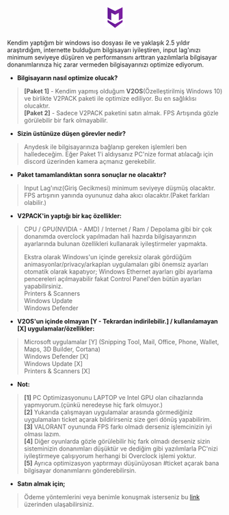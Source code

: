 # <h1 align="center"> ![suwi](https://github.com/adam-p/markdown-here/raw/master/src/common/images/icon48.png "V2OS Logo")</h1>

Kendim yaptığım bir windows iso dosyası ile ve yaklaşık 2.5 yıldır araştırdığım, internette bulduğum bilgisayarı iyileştiren, input lag'ınızı minimum seviyeye düşüren ve performansını arttıran yazılımlarla bilgisayar donanımlarınıza hiç zarar vermeden bilgisayarınızı optimize ediyorum.

* **Bilgisayarın nasıl optimize olucak?**

> **[Paket 1]** - Kendim yapmış olduğum **V2OS**(Özelleştirilmiş Windows 10) ve birlikte V2PACK paketi ile optimize ediliyor. Bu en sağlıklısı olucaktır.<br>
**[Paket 2]** - Sadece V2PACK paketini satın almak. FPS Artışında gözle görülebilir bir fark olmayabilir.

* **Sizin üstünüze düşen görevler nedir?**

> Anydesk ile bilgisayarınıza bağlanıp gereken işlemleri ben halledeceğim. Eğer Paket 1'i aldıysanız PC'nize format atılacağı için discord üzerinden kamera açmanız gerekebilir.

* **Paket tamamlandıktan sonra sonuçlar ne olacaktır?**

> Input Lag'ınız(Giriş Gecikmesi) minimum seviyeye düşmüş olacaktır.
FPS artışının yanında oyununuz daha akıcı olacaktır.(Paket farkları olabilir.)

* **V2PACK'in yaptığı bir kaç özellikler:**

> CPU / GPU(NVIDIA - AMD) / Internet / Ram / Depolama gibi bir çok donanımda overclock yapılmadan hali hazırda bilgisayarınızın ayarlarında bulunan özellikleri kullanarak iyileştirmeler yapmakta.
>
> Ekstra olarak Windows'un içinde gereksiz olarak gördüğüm animasyonlar/privacy/arkaplan uygulamaları gibi önemsiz ayarları otomatik olarak kapatıyor;
Windows Ethernet ayarları gibi ayarlama pencereleri açılmayabilir fakat Control Panel'den bütün ayarları yapabilirsiniz.<br>
Printers & Scanners<br>
Windows Update<br>
Windows Defender

* **V2OS'un içinde olmayan [Y - Tekrardan indirilebilir.] / kullanılamayan [X] uygulamalar/özellikler:**
> Microsoft uygulamalar [Y] (Snipping Tool, Mail, Office, Phone, Wallet, Maps, 3D Builder, Cortana)<br>
Windows Defender [X]<br>
Windows Update [X]<br>
Printers & Scanners [X]<br>

* **Not:**

> **[1]** PC Optimizasyonunu LAPTOP ve Intel GPU olan cihazlarında yapmıyorum.(çünkü neredeyse hiç fark olmuyor.)<br>
**[2]** Yukarıda çalışmayan uygulamalar arasında görmediğiniz uygulamaları ticket açarak bildirirseniz size geri dönüş yapabilirim.<br>
**[3]** VALORANT oyununda FPS farkı olmadı derseniz işlemcinizin iyi olması lazım.<br>
**[4]** Diğer oyunlarda gözle görülebilir hiç fark olmadı derseniz sizin sisteminizin donanımları düşüktür ve dediğim gibi yazılımlarla PC'nizi iyileştirmeye çalışıyorum herhangi bi Overclock işlemi yoktur.<br>
**[5]** Ayrıca optimizasyon yaptırmayı düşünüyosan #ticket açarak bana bilgisayar donanımlarını gönderebilirsin.<br>

* **Satın almak için;**

> Ödeme yöntemlerini veya benimle konuşmak isterseniz bu [link](https://discord.com/users/333697573980340225) üzerinden ulaşabilirsiniz.
